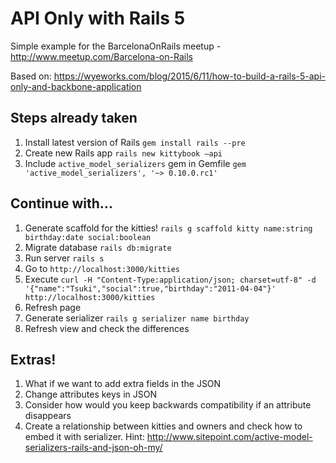 # API Only with Rails 5
Simple example for the BarcelonaOnRails meetup - http://www.meetup.com/Barcelona-on-Rails

Based on: https://wyeworks.com/blog/2015/6/11/how-to-build-a-rails-5-api-only-and-backbone-application

## Steps already taken
1. Install latest version of Rails `gem install rails --pre`
2. Create new Rails app `rails new kittybook —api`
3. Include `active_model_serializers` gem in Gemfile `gem 'active_model_serializers', '~> 0.10.0.rc1'`

## Continue with...
1. Generate scaffold for the kitties! `rails g scaffold kitty name:string birthday:date social:boolean`
2. Migrate database `rails db:migrate`
3. Run server `rails s`
4. Go to `http://localhost:3000/kitties`
5. Execute `curl -H "Content-Type:application/json; charset=utf-8" -d '{"name":"Tsuki","social":true,"birthday":"2011-04-04"}' http://localhost:3000/kitties`
6. Refresh page
7. Generate serializer `rails g serializer name birthday`
8. Refresh view and check the differences

## Extras!
1. What if we want to add extra fields in the JSON
2. Change attributes keys in JSON
3. Consider how would you keep backwards compatibility if an attribute disappears
4. Create a relationship between kitties and owners and check how to embed it with serializer. Hint: http://www.sitepoint.com/active-model-serializers-rails-and-json-oh-my/
